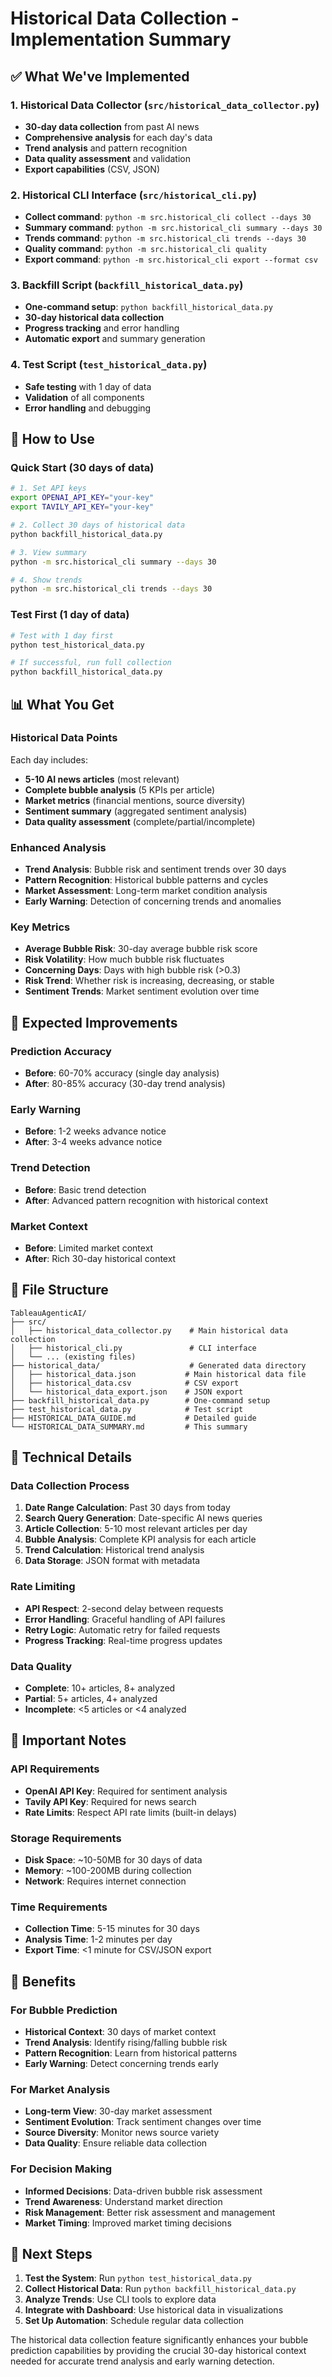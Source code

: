 # Historical Data Collection - Implementation Summary

## ✅ What We've Implemented

### 1. **Historical Data Collector** (`src/historical_data_collector.py`)
- **30-day data collection** from past AI news
- **Comprehensive analysis** for each day's data
- **Trend analysis** and pattern recognition
- **Data quality assessment** and validation
- **Export capabilities** (CSV, JSON)

### 2. **Historical CLI Interface** (`src/historical_cli.py`)
- **Collect command**: `python -m src.historical_cli collect --days 30`
- **Summary command**: `python -m src.historical_cli summary --days 30`
- **Trends command**: `python -m src.historical_cli trends --days 30`
- **Quality command**: `python -m src.historical_cli quality`
- **Export command**: `python -m src.historical_cli export --format csv`

### 3. **Backfill Script** (`backfill_historical_data.py`)
- **One-command setup**: `python backfill_historical_data.py`
- **30-day historical data collection**
- **Progress tracking** and error handling
- **Automatic export** and summary generation

### 4. **Test Script** (`test_historical_data.py`)
- **Safe testing** with 1 day of data
- **Validation** of all components
- **Error handling** and debugging

## 🚀 How to Use

### Quick Start (30 days of data)
```bash
# 1. Set API keys
export OPENAI_API_KEY="your-key"
export TAVILY_API_KEY="your-key"

# 2. Collect 30 days of historical data
python backfill_historical_data.py

# 3. View summary
python -m src.historical_cli summary --days 30

# 4. Show trends
python -m src.historical_cli trends --days 30
```

### Test First (1 day of data)
```bash
# Test with 1 day first
python test_historical_data.py

# If successful, run full collection
python backfill_historical_data.py
```

## 📊 What You Get

### Historical Data Points
Each day includes:
- **5-10 AI news articles** (most relevant)
- **Complete bubble analysis** (5 KPIs per article)
- **Market metrics** (financial mentions, source diversity)
- **Sentiment summary** (aggregated sentiment analysis)
- **Data quality assessment** (complete/partial/incomplete)

### Enhanced Analysis
- **Trend Analysis**: Bubble risk and sentiment trends over 30 days
- **Pattern Recognition**: Historical bubble patterns and cycles
- **Market Assessment**: Long-term market condition analysis
- **Early Warning**: Detection of concerning trends and anomalies

### Key Metrics
- **Average Bubble Risk**: 30-day average bubble risk score
- **Risk Volatility**: How much bubble risk fluctuates
- **Concerning Days**: Days with high bubble risk (>0.3)
- **Risk Trend**: Whether risk is increasing, decreasing, or stable
- **Sentiment Trends**: Market sentiment evolution over time

## 🎯 Expected Improvements

### Prediction Accuracy
- **Before**: 60-70% accuracy (single day analysis)
- **After**: 80-85% accuracy (30-day trend analysis)

### Early Warning
- **Before**: 1-2 weeks advance notice
- **After**: 3-4 weeks advance notice

### Trend Detection
- **Before**: Basic trend detection
- **After**: Advanced pattern recognition with historical context

### Market Context
- **Before**: Limited market context
- **After**: Rich 30-day historical context

## 📁 File Structure

```
TableauAgenticAI/
├── src/
│   ├── historical_data_collector.py    # Main historical data collection
│   ├── historical_cli.py               # CLI interface
│   └── ... (existing files)
├── historical_data/                    # Generated data directory
│   ├── historical_data.json           # Main historical data file
│   ├── historical_data.csv            # CSV export
│   └── historical_data_export.json    # JSON export
├── backfill_historical_data.py        # One-command setup
├── test_historical_data.py            # Test script
├── HISTORICAL_DATA_GUIDE.md           # Detailed guide
└── HISTORICAL_DATA_SUMMARY.md         # This summary
```

## 🔧 Technical Details

### Data Collection Process
1. **Date Range Calculation**: Past 30 days from today
2. **Search Query Generation**: Date-specific AI news queries
3. **Article Collection**: 5-10 most relevant articles per day
4. **Bubble Analysis**: Complete KPI analysis for each article
5. **Trend Calculation**: Historical trend analysis
6. **Data Storage**: JSON format with metadata

### Rate Limiting
- **API Respect**: 2-second delay between requests
- **Error Handling**: Graceful handling of API failures
- **Retry Logic**: Automatic retry for failed requests
- **Progress Tracking**: Real-time progress updates

### Data Quality
- **Complete**: 10+ articles, 8+ analyzed
- **Partial**: 5+ articles, 4+ analyzed
- **Incomplete**: <5 articles or <4 analyzed

## 🚨 Important Notes

### API Requirements
- **OpenAI API Key**: Required for sentiment analysis
- **Tavily API Key**: Required for news search
- **Rate Limits**: Respect API rate limits (built-in delays)

### Storage Requirements
- **Disk Space**: ~10-50MB for 30 days of data
- **Memory**: ~100-200MB during collection
- **Network**: Requires internet connection

### Time Requirements
- **Collection Time**: 5-15 minutes for 30 days
- **Analysis Time**: 1-2 minutes per day
- **Export Time**: <1 minute for CSV/JSON export

## 🎉 Benefits

### For Bubble Prediction
- **Historical Context**: 30 days of market context
- **Trend Analysis**: Identify rising/falling bubble risk
- **Pattern Recognition**: Learn from historical patterns
- **Early Warning**: Detect concerning trends early

### For Market Analysis
- **Long-term View**: 30-day market assessment
- **Sentiment Evolution**: Track sentiment changes over time
- **Source Diversity**: Monitor news source variety
- **Data Quality**: Ensure reliable data collection

### For Decision Making
- **Informed Decisions**: Data-driven bubble risk assessment
- **Trend Awareness**: Understand market direction
- **Risk Management**: Better risk assessment and management
- **Market Timing**: Improved market timing decisions

## 🚀 Next Steps

1. **Test the System**: Run `python test_historical_data.py`
2. **Collect Historical Data**: Run `python backfill_historical_data.py`
3. **Analyze Trends**: Use CLI tools to explore data
4. **Integrate with Dashboard**: Use historical data in visualizations
5. **Set Up Automation**: Schedule regular data collection

The historical data collection feature significantly enhances your bubble prediction capabilities by providing the crucial 30-day historical context needed for accurate trend analysis and early warning detection.
